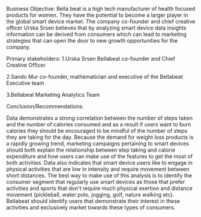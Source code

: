 Business Objective:
Bella beat is a high tech manufacturer of health focused products for women. They have the potential to become a larger player in the global smart device market. The company co-founder and chief creative officer Urska Srsen believes that by analyzing smart device data insights information can be derived from consumers which can lead to marketing strategies that can open the door to new growth opportunities for the company.

Primary stakeholders: 
1.Urska Srsen Bellabeat co-founder and Chief Creative Officer

2.Sando Mur co-founder, mathematician and executive of the Bellabeat Executive team

3.Bellabeat Marketing Analytics Team 

Conclusion/Recommendations:

   Data demonstrates a strong correlation between the number of steps taken and the number of calories consumed and as a result if users want to burn calories they should be encouraged to be mindful of the number of steps they are taking for the day. Because the demand for weight loss products is a rapidly growing trend, marketing campaigns pertaining to smart devices should both explain the relationship between step taking and calorie expenditure and how users can make use of the features to get the most of both activities.
 Data also indicates that smart device users like to engage in physical activities that are low in intensity and require movement between short distances. The best way to make use of this analysis is to identify the consumer segment that regularly use smart devices as those that prefer activities and sports that don't require much physical exertion and distance movement (pickleball, water polo, jogging, golf, nature walking etc). Bellabeat should identify users that demonstrate their interest in these activities and exclusively market towards these types of consumers.
